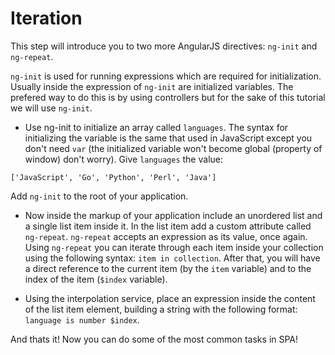 # Iteration

This step will introduce you to two more AngularJS directives: `ng-init` and `ng-repeat`.

`ng-init` is used for running expressions which are required for initialization. Usually inside the expression of `ng-init` are initialized variables. The prefered way to do this is by using controllers but for the sake of this tutorial we will use `ng-init`.

* Use ng-init to initialize an array called `languages`. The syntax for initializing the variable is the same that used in JavaScript except you don't need `var` (the initialized variable won't become global (property of window) don't worry). Give `languages` the value:

```
['JavaScript', 'Go', 'Python', 'Perl', 'Java']
```

Add `ng-init` to the root of your application.

* Now inside the markup of your application include an unordered list and a single list item inside it. In the list item add a custom attribute called `ng-repeat`. `ng-repeat` accepts an expression as its value, once again. Using `ng-repeat` you can iterate through each item inside your collection using the following syntax: `item in collection`. After that, you will have a direct reference to the current item (by the `item` variable) and to the index of the item (`$index` variable).

* Using the interpolation service, place an expression inside the content of the list item element, building a string with the following format: `language is number $index`.

And thats it! Now you can do some of the most common tasks in SPA!
